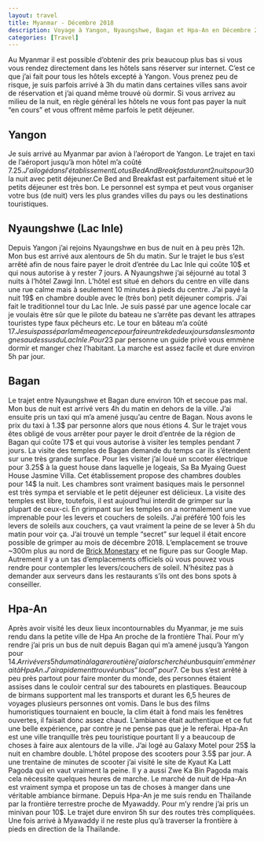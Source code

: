 ```yaml
---
layout: travel
title: Myanmar - Décembre 2018
description: Voyage à Yangon, Nyaungshwe, Bagan et Hpa-An en Décembre 2018
categories: [Travel]
---
```

Au Myanmar il est possible d’obtenir des prix beaucoup plus bas si vous vous rendez directement dans les hôtels sans réserver sur internet. C’est ce que j’ai fait pour tous les hôtels excepté à Yangon. Vous prenez peu de risque, je suis parfois arrivé à 3h du matin dans certaines villes sans avoir de réservation et j’ai quand même trouvé où dormir. Si vous arrivez au milieu de la nuit, en règle général les hôtels ne vous font pas payer la nuit “en cours” et vous offrent même parfois le petit déjeuner.

## Yangon
Je suis arrivé au Myanmar par avion à l’aéroport de Yangon. Le trajet en taxi de l’aéroport jusqu’à mon hôtel m’a coûté 7.25$. J’ai logé dans l’établissement Lotus Bed And Breakfast durant 2 nuits pour 30$ la nuit avec petit déjeuner.Ce Bed and Breakfast est parfaitement situé et le petits déjeuner est très bon. Le personnel est sympa et peut vous organiser votre bus (de nuit) vers les plus grandes villes du pays ou les destinations touristiques.

## Nyaungshwe (Lac Inle)
Depuis Yangon j’ai rejoins Nyaungshwe en bus de nuit en à peu près 12h. Mon bus est arrivé aux alentours de 5h du matin. Sur le trajet le bus s’est arrêté afin de nous faire payer le droit d’entrée du Lac Inle qui coûte 10$ et qui nous autorise à y rester 7 jours. A Nyaungshwe j’ai séjourné au total 3 nuits à l’hôtel Zawgi Inn. L’hôtel est situé en dehors du centre en ville dans une rue calme mais à seulement 10 minutes à pieds du centre. J’ai payé la nuit 19$ en chambre double avec le (très bon) petit déjeuner compris. J’ai fait le traditionnel tour du Lac Inle. Je suis passé par une agence locale car je voulais être sûr que le pilote du bateau ne s’arrête pas devant les attrapes touristes type faux pêcheurs etc. Le tour en bâteau m’a coûté 17$. Je suis passé par la même agence pour faire un trek de deux jours dans les montagnes au dessus du Lac Inle. Pour 23$ par personne un guide privé vous emmène dormir et manger chez l’habitant. La marche est assez facile et dure environ 5h par jour.

## Bagan
Le trajet entre Nyaungshwe et Bagan dure environ 10h et secoue pas mal. Mon bus de nuit est arrivé vers 4h du matin en dehors de la ville. J’ai ensuite pris un taxi qui m’a amené jusqu’au centre de Bagan. Nous avons le prix du taxi à 1.3$ par personne alors que nous étions 4. Sur le trajet vous êtes obligé de vous arrêter pour payer le droit d’entrée de la région de Bagan qui coûte 17$ et qui vous autorise à visiter les temples pendant 7 jours. La visite des temples de Bagan demande du temps car ils s’étendent sur une très grande surface. Pour les visiter j’ai loué un scooter électrique pour 3.25$ à la guest house dans laquelle je logeais, Sa Ba Myaing Guest House Jasmine Villa. Cet établissement propose des chambres doubles pour 14$ la nuit. Les chambres sont vraiment basiques mais le personnel est très sympa et serviable et le petit déjeuner est délicieux. 
La visite des temples est libre, toutefois, il est aujourd’hui interdit de grimper sur la plupart de ceux-ci. En grimpant sur les temples on a normalement une vue imprenable pour les levers et couchers de soleils. J’ai préféré 100 fois les levers de soleils aux couchers, ça vaut vraiment la peine de se lever à 5h du matin pour voir ça. J’ai trouvé un temple “secret” sur lequel il était encore possible de grimper au mois de décembre 2018. L’emplacement se trouve ~300m plus au nord de [Brick Monestary](https://goo.gl/maps/N3ajPEvGhH32) et ne figure pas sur Google Map. Autrement il y a un tas d’emplacements officiels où vous pouvez vous rendre pour contempler les levers/couchers de soleil. N’hésitez pas à demander aux serveurs dans les restaurants s’ils ont des bons spots à conseiller.

## Hpa-An
Après avoir visité les deux lieux incontournables du Myanmar, je me suis rendu dans la petite ville de Hpa An proche de la frontière Thaï. Pour m’y rendre j’ai pris un bus de nuit depuis Bagan qui m’a amené jusqu’à Yangon pour 14$. Arrivé vers 5h du matin à la gare routière j’ai alors cherché un bus qui m'emmènerait à Hpa An. J’ai rapidement trouvé un bus “local” pour 7$. Ce bus s’est arrêté à peu près partout pour faire monter du monde, des personnes étaient assises dans le couloir central sur des tabourets en plastiques. Beaucoup de birmans supportent mal les transports et durant les 6,5 heures de voyages plusieurs personnes ont vomis. Dans le bus des films humoristiques tournaient en boucle, la clim était à fond mais les fenêtres ouvertes, il faisait donc assez chaud. L’ambiance était authentique et ce fut une belle expérience, par contre je ne pense pas que je le referai.
Hpa-An est une ville tranquille très peu touristique pourtant Il y a beaucoup de choses à faire aux alentours de la ville. J’ai logé au Galaxy Motel pour 25$ la nuit en chambre double. L’hôtel propose des scooters pour 3.5$ par jour. A une trentaine de minutes de scooter j’ai visité le site de Kyaut Ka Latt Pagoda qui en vaut vraiment la peine. Il y a aussi Zwe Ka Bin Pagoda mais cela nécessite quelques heures de marche. Le marché de nuit de Hpa-An est vraiment sympa et propose un tas de choses à manger dans une véritable ambiance birmane. Depuis Hpa-An je me suis rendu en Thaïlande par la frontière terrestre proche de Myawaddy. Pour m’y rendre j’ai pris un minivan pour 10$. Le trajet dure environ 5h sur des routes très compliquées. Une fois arrivé à Myawaddy il ne reste plus qu’à traverser la frontière à pieds en direction de la Thaïlande.
